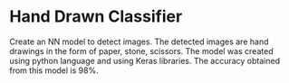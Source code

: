 # Hand Drawn Classifier
Create an NN model to detect images. The
detected images are hand drawings in the
form of paper, stone, scissors. The model
was created using python language and
using Keras libraries. The accuracy
obtained from this model is 98%.
